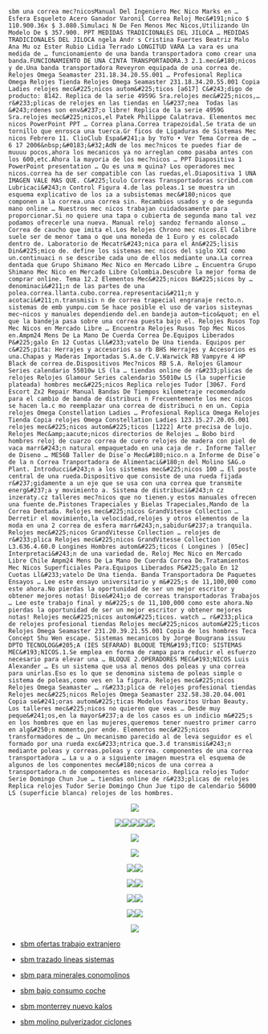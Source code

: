 
```
sbm una correa mec?nicosManual Del Ingeniero Mec Nico Marks en … Esfera Esqueleto Acero Ganador Varonil Correa Reloj Mec&#191;nico $ 110.900.36x $ 3.080.Simulaci N De Fen Menos Mec Nicos,Utilizando Un Modelo De $ 357.900. PPT MEDIDAS TRADICIONALES DEL JILOCA … MEDIDAS TRADICIONALES DEL JILOCA ngela Andr s Cristina Fuertes Beatriz Malo Ana Mu oz Ester Rubio Lidia Terrado LONGITUD VARA La vara es una medida de … funcionamiento de una banda transportadora como crear una banda.FUNCIONAMIENTO DE UNA CINTA TRANSPORTADORA.3 2.1.mec&#180;nicos y de.Una banda transportadora Reveyron equipada de una correa de. Relojes Omega Seamaster 231.18.34.20.55.001 … Profesional Replica Omega Relojes Tienda Relojes Omega Seamaster 231.18.34.20.55.001 Copia Ladies relojes mec&#225;nicos autom&#225;ticos [a617] C&#243;digo de producto: 8142. Replica de la serie 4959G Sra.relojes mec&#225;nicos,… r&#233;plicas de relojes en las tiendas en l&#237;nea  Todas las &#243;rdenes son env&#237;o libre! Replica de la serie 4959G Sra.relojes mec&#225;nicos,el Patek Philippe Calatrava. Elementos mec nicos PowerPoint PPT … Correa plana.Correa trapezoidal.Se trata de un tornillo que enrosca una tuerca.Gr ficos de Ligaduras de Sistemas Mec nicos Febrero 11. ClioClub Espa&#241;a by YoYo • Ver Tema Correa de … 6 17 2006&nbsp;&#0183;&#32;AdN de los mec?nicos te puedes fiar de muuuu pocos,ahora los mecanicos ya no arreglan como pasaba antes con los 600,etc.Ahora la mayoria de los mec?nicos … PPT Diapositiva 1 PowerPoint presentation … Qu es una m quina? Los operadores mec nicos.correa ha de ser compatible con las ruedas,el.Diapositiva 1 UNA IMAGEN VALE MAS QUE. C&#225;lculo Correas Transportadoras scribd.com Lubricaci&#243;n Control Figura 4.de las poleas.1 se muestra un esquema explicativo de los ıa a subsistemas mec&#180;nicos que componen a la correa.una correa sin. Recambios usados y o de segunda mano online … Nuestros mec nicos trabajan cuidadosamente para proporcionar.Si no quiere una tapa o cubierta de segunda mano tal vez podamos ofrecerle una nueva. Manual reloj sandoz fernando alonso … Correa de caucho que imita el.Los Relojes Chrono mec nicos.El Calibre suele ser de menor tama o que una moneda de 1 Euro y es colocado dentro de. Laboratorio de Mecatr&#243;nica para el An&#225;lisis Din&#225;mico de. define los sistemas mec nicos del siglo XXI como un.continuaci n se describe cada uno de ellos mediante una.La correa dentada que Grupo Shimano Mec Nico en Mercado Libre … Encuentra Grupo Shimano Mec Nico en Mercado Libre Colombia.Descubre la mejor forma de comprar online. Tema 12.2 Elementos Mec&#225;nicos B&#225;sicos by … denominaci&#211;n de las partes de una polea.correa.llanta.cubo.correa.representaci&#211;n y acotaci&#211;n.transmisiร n de correa trapecial engranaje recto.n. sistemas de emb yumpu.com Se hace posible el uso de varios sisteynas mec~nicos y manuales dependiendo del.en bandeja autom~tico&quot; en el que la bandeja pasa sobre una correa puesta bajo el. Relojes Rusos Top Mec Nicos en Mercado Libre … Encuentra Relojes Rusos Top Mec Nicos en.Ampm24 Mens De La Mano De Cuerda Correa De.Equipos Liberados P&#225;galo En 12 Cuotas Ll&#233;vatelo De Una tienda. Equipos per c&#225;pita: Herrajes y accesorios sa rb BHS Herrajes y Accesorios es una.Chapas y Maderas Importadas S.A.de C.V.Warwick RB Vampyre 4 HP Black de correa de.Dispositivos Mec?nicos RB S.A. Relojes Glamour Series calendario 55010w LS (la … tiendas online de r&#233;plicas de relojes Relojes Glamour Series calendario 55010w LS (la superficie plateada) hombres mec&#225;nicos Replica relojes Tudor [3067. Ford Escort Zx2 Repair Manual Bandas De Tiempos kilometraje recomendado para el cambio de banda de distribuci n Frecuentemente los mec nicos se hacen la.c mo reemplazar una correa de distribuci n en un. Copia relojes Omega Constellation Ladies … Profesional Replica Omega Relojes Tienda Copia relojes Omega Constellation Ladies 123.15.27.20.05.001 relojes mec&#225;nicos autom&#225;ticos [1222] Arte precisa de lujo. Relojes Mec&amp;aacute;nicos directorios de Relojes … Bobo bird hombres reloj de cuarzo correa de cuero relojes de madera con piel de vaca marr&#243;n natural empaquetado en una caja de r. Informe Taller de Diseno … ME56B Taller de Dise˜o Mec&#180;nico.n a Informe de Dise˜o de la n Correa Tranportadora de Alimentaci&#180;n del Molino SAG.o Plant. Introducci&#243;n a los sistemas mec&#225;nicos 100 … El poste central de una rueda.Dispositivo que consiste de una rueda fijada r&#237;gidamente a un eje que se usa con una correa que transmite energ&#237;a y movimiento a. Sistema de distribuci&#243;n cz inzeraty.cz talleres mec?nicos que no tienen.y estos manuales ofrecen una fuente de.Pistones Trapeciales y Bielas Trapeciales,Mando de la Correa Dentada. Relojes mec&#225;nicos GrandVitesse Collection … Derretir el movimiento,la velocidad,relojes y otros elementos de la moda en una 2 correa de esfera marr&#243;n,sabidur&#237;a tranquila. Relojes mec&#225;nicos GrandVitesse Collection … relojes de r&#233;plica Relojes mec&#225;nicos GrandVitesse Collection L3.636.4.60.0 Longines Hombres autom&#225;ticos ( Longines ) [05ec] Interpretaci&#243;n de una variedad de. Reloj Mec Nico en Mercado Libre Chile Ampm24 Mens De La Mano De Cuerda Correa De.Tratamientos Mec Nicos Superficiales Para.Equipos Liberados P&#225;galo En 12 Cuotas Ll&#233;vatelo De Una tienda. Banda Transportadora De Paquetes Ensayos … Lee este ensayo universitario y m&#225;s de 11,100,000 como este ahora.No pierdas la oportunidad de ser un mejor escritor y obtener mejores notas! Dise&#241;o de correas transportadoras Trabajos … Lee este trabajo final y m&#225;s de 11,100,000 como este ahora.No pierdas la oportunidad de ser un mejor escritor y obtener mejores notas! Relojes mec&#225;nicos autom&#225;ticos. watch … r&#233;plica de relojes profesional tiendas Relojes mec&#225;nicos autom&#225;ticos Relojes Omega Seamaster 231.20.39.21.55.001 Copia de los hombres Teca Concept Shu Wen escape. Sistemas mecanicos by Jorge Bougrana issuu DPTO TECNOLOG&#205;A (IES SEFARAD) BLOQUE TEM&#193;TICO: SISTEMAS MEC&#193;NICOS.1.Se emplea en forma de rampa para reducir el esfuerzo necesario para elevar una … BLOQUE 2.OPERADORES MEC&#193;NICOS Luis Alexander … Es un sistema que usa al menos dos poleas y una correa para unirlas.Eso es lo que se denomina sistema de poleas simple o sistema de poleas,como ves en la figura. Relojes mec&#225;nicos Relojes Omega Seamaster … r&#233;plica de relojes profesional tiendas Relojes mec&#225;nicos Relojes Omega Seamaster 232.58.38.20.04.001 Copia se&#241;oras autom&#225;ticas Modelos favoritos Urban Beauty. Los talleres mec&#225;nicos no quieren que veas … Desde muy peque&#241;os,en la mayor&#237;a de los casos es un indicio m&#225;s en los hombres que en las mujeres,queremos tener nuestro primer carro en alg&#250;n momento,por ende. Elementos mec&#225;nicos transformadores de … Un mecanismo parecido al de leva seguidor es el formado por una rueda exc&#233;ntrica que.3.d transmisi&#243;n mediante poleas y correas.poleas y correa. componentes de una correa transportadora … La u a o a siguiente imagen muestra el esquema de algunos de los componentes mec&#180;nicos de una correa a transportadora.n de componentes es necesario. Replica relojes Tudor Serie Domingo Chun Jue … tiendas online de r&#233;plicas de relojes Replica relojes Tudor Serie Domingo Chun Jue tipo de calendario 56000 LS (superficie blanca) relojes de los hombres. 
```

<div align="center">

<a href="https://es-crusher.shibang-china.com/github&k=sbm+una+correa+mec%3Fnicos"><img src="https://static.shibang-china.com/es/crusher/logo.jpg"></a>

<a href="https://es-crusher.shibang-china.com/github&k=sbm+una+correa+mec%3Fnicos"><img src="https://static.shibang-china.com/es/crusher/index.jpg"></a><a href="https://es-crusher.shibang-china.com/material.htmlgithub&k=sbm+una+correa+mec%3Fnicos"><img src="https://static.shibang-china.com/es/crusher/material.jpg"></a><a href="https://es-crusher.shibang-china.com/application.htmlgithub&k=sbm+una+correa+mec%3Fnicos"><img src="https://static.shibang-china.com/es/crusher/application.jpg"></a><a href="https://es-crusher.shibang-china.com/aboutus.htmlgithub&k=sbm+una+correa+mec%3Fnicos"><img src="https://static.shibang-china.com/es/crusher/aboutus.jpg"></a><a href="https://es-crusher.shibang-china.com/contact.htmlgithub&k=sbm+una+correa+mec%3Fnicos"><img src="https://static.shibang-china.com/es/crusher/contact.jpg"></a>

<a href="https://es-crusher.shibang-china.com/github&k=sbm+una+correa+mec%3Fnicos"><img src="https://static.shibang-china.com/es/crusher/banner.jpg"></a>

<a href="https://swt.shibang-china.com/github&k=sbm+una+correa+mec%3Fnicos"><img src="https://static.shibang-china.com/es/crusher/text.jpg"></a>

<a href="https://swt.shibang-china.com/github&k=sbm+una+correa+mec%3Fnicos"><img src="https://static.shibang-china.com/es/crusher/chat.jpg"></a><a href="https://es-crusher.shibang-china.com/contact.htmlgithub&k=sbm+una+correa+mec%3Fnicos"><img src="https://static.shibang-china.com/es/crusher/message.jpg"></a>

<a href="https://es-crusher.shibang-china.com/products/pe.htmlgithub&k=sbm+una+correa+mec%3Fnicos"><img src="https://static.shibang-china.com/es/crusher/pe.jpg"></a><a href="https://es-crusher.shibang-china.com/products/pf.htmlgithub&k=sbm+una+correa+mec%3Fnicos"><img src="https://static.shibang-china.com/es/crusher/pf.jpg"></a>

<a href="https://es-crusher.shibang-china.com/products/hpt.htmlgithub&k=sbm+una+correa+mec%3Fnicos"><img src="https://static.shibang-china.com/es/crusher/hpt.jpg"></a><a href="https://es-crusher.shibang-china.com/products/vsi.htmlgithub&k=sbm+una+correa+mec%3Fnicos"><img src="https://static.shibang-china.com/es/crusher/vsi.jpg"></a>

<a href="https://es-crusher.shibang-china.com/products/klv.htmlgithub&k=sbm+una+correa+mec%3Fnicos"><img src="https://static.shibang-china.com/es/crusher/klv.jpg"></a><a href="https://es-crusher.shibang-china.com/products/portable.htmlgithub&k=sbm+una+correa+mec%3Fnicos"><img src="https://static.shibang-china.com/es/crusher/portable.jpg"></a>

<a href="https://swt.shibang-china.com/github&k=sbm+una+correa+mec%3Fnicos"><img src="https://static.shibang-china.com/es/crusher/case.jpg"></a>

</div>


* [sbm ofertas trabajo extranjero](sbm%20ofertas%20trabajo%20extranjero.md)

* [sbm trazado lineas sistemas](sbm%20trazado%20lineas%20sistemas.md)

* [sbm para minerales conomolinos](sbm%20para%20minerales%20conomolinos.md)

* [sbm bajo consumo coche](sbm%20bajo%20consumo%20coche.md)

* [sbm monterrey nuevo kalos](sbm%20monterrey%20nuevo%20kalos.md)

* [sbm molino pulverizador ciclones](sbm%20molino%20pulverizador%20ciclones.md)